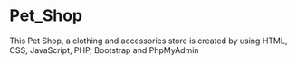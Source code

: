 # Pet_Shop
This Pet Shop, a clothing and accessories store is created by using HTML, CSS, JavaScript, PHP, Bootstrap and PhpMyAdmin
